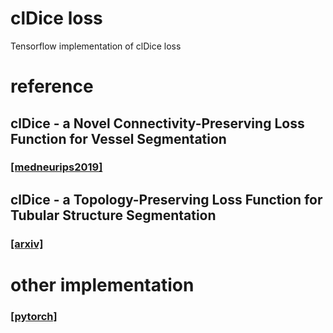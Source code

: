 # clDice loss
Tensorflow implementation of clDice loss

# reference  

## clDice - a Novel Connectivity-Preserving Loss Function for Vessel Segmentation
### [[medneurips2019]](https://profs.etsmtl.ca/hlombaert/public/medneurips2019/27_CameraReadySubmission_cl_dice_neurips_med.pdf)
 
## clDice - a Topology-Preserving Loss Function for Tubular Structure Segmentation
### [[arxiv]](https://arxiv.org/abs/2003.07311v3)

# other implementation
### [[pytorch]](https://github.com/dmitrysarov/clDice)